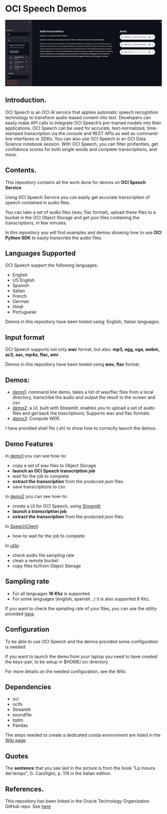 # OCI Speech Demos
![UI demo2](./ui_printscreen.png)

## Introduction.
OCI Speech is an OCI AI service that applies automatic speech recognition technology to transform audio-based content into text. 
Developers can easily make API calls to integrate OCI Speech’s pre-trained models into their applications. OCI Speech can be used for accurate, 
text-normalized, time-stamped transcription via the console and REST APIs as well as command-line interfaces or SDKs. You can also use OCI 
Speech in an OCI Data Science notebook session. With OCI Speech, you can filter profanities, get confidence scores for both single words 
and complete transcriptions, and more. 

## Contents.
This repository contains all the work done for demos on **OCI Speech Service**

Using OCI Speech Service you can easily get accurate transcription of speech contained in audio files.

You can take a set of audio files (wav, flac format), upload these files to a bucket in the OCI Object Storage and
get json files containing the transcriptions, in few minutes.

In this repository you will find examples and demos showing how to use **OCI Python SDK** to easily transcribe the audio files.

## Languages Supported
OCI Speech support the following languages:
* English
* US English
* Spanish
* Italian
* French
* German
* Hindi
* Portuguese

Demos in this repository have been tested using: English, Italian languages.

## Input format
OCI Speech supports not only **wav** format, but also: **mp3, ogg, oga, webm, ac3, aac, mp4a, flac, amr**.

Demos in this repository have been tested using **wav, flac** format. 

## Demos:
* [demo1](./demo1_main.py): command line demo, takes a list of wav/flac files from a local directory, transcribe the audio and output the result to the screen and csv
* [demo2](./demo2.py): a UI, built with Streamlit, enables you to upload a set of audio files and get back the trascriptions; Supports wav and flac formats.
* [demo3](./demo3.py): Compute WER.

I have provided shell file (.sh) to show how to correctly launch the demos.

## Demo Features
In [demo1](./demo1.py) you can see how-to: 
* copy a set of wav files to Object Storage
* **launch an OCI Speech transcription job**
* wait for the job to complete
* **extract the transcription** from the produced json files.
* save transcriptions to csv

In [demo2](./demo2.py) you can see how-to:
* create a UI for OCI Speech, using [Streamlit](https://streamlit.io/)
* **launch a transcription job**
* **extract the transcription** from the produced json files.

In [SpeechClient](./speech_client.py):
* how-to wait for the job to complete

In [utils](./utils.py):
* check audio file sampling rate
* clean a remote bucket
* copy files to/from Object Storage

## Sampling rate
* For all languages **16 Khz** is supported. 
* For some languages (english, spanish...) it is also supported 8 Khz.

If you want to check the sampling rate of your files, you can use the utility provided [here](./check_sample_rate.py).

## Configuration
To be able to use OCI Speech and the demos provided some configuration is needed.

If you want to launch the demo from your laptop you need to have created the keys-pair, to be setup in $HOME/.oci directory

For more details on the needed configuration, see the Wiki.

## Dependencies
* oci
* ocifs
* Streamlit
* soundfile
* tqdm
* Pandas

The steps needed to create a dedicated conda environment are listed in the [Wiki page](https://github.com/luigisaetta/oci-speech-demos/wiki/Creating-a-conda-env).

## Quotes
The **sentence** that you see last in the picture is from the book "La misura del tempo", G. Carofiglio, p. 119 in the italian edition.

## References.
This repository has been linked in the Oracle Technology Organization GitHub repo.
See [here](https://github.com/oracle-devrel/technology-engineering/tree/main/app-dev/ai-cloud-services/ai-speech) 
